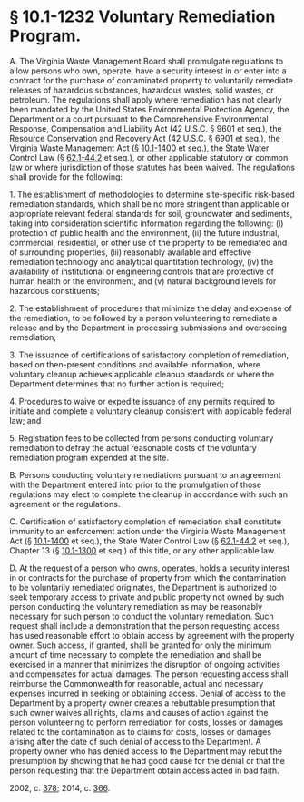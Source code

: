 # § 10.1-1232 Voluntary Remediation Program.

<p>A. The Virginia Waste Management Board shall promulgate regulations to allow persons who own, operate, have a security interest in or enter into a contract for the purchase of contaminated property to voluntarily remediate releases of hazardous substances, hazardous wastes, solid wastes, or petroleum. The regulations shall apply where remediation has not clearly been mandated by the United States Environmental Protection Agency, the Department or a court pursuant to the Comprehensive Environmental Response, Compensation and Liability Act (42 U.S.C. § 9601 et seq.), the Resource Conservation and Recovery Act (42 U.S.C. § 6901 et seq.), the Virginia Waste Management Act (§ <a href='http://law.lis.virginia.gov/vacode/10.1-1400/'>10.1-1400</a> et seq.), the State Water Control Law (§ <a href='http://law.lis.virginia.gov/vacode/62.1-44.2/'>62.1-44.2</a> et seq.), or other applicable statutory or common law or where jurisdiction of those statutes has been waived. The regulations shall provide for the following:</p><p>1. The establishment of methodologies to determine site-specific risk-based remediation standards, which shall be no more stringent than applicable or appropriate relevant federal standards for soil, groundwater and sediments, taking into consideration scientific information regarding the following: (i) protection of public health and the environment, (ii) the future industrial, commercial, residential, or other use of the property to be remediated and of surrounding properties, (iii) reasonably available and effective remediation technology and analytical quantitation technology, (iv) the availability of institutional or engineering controls that are protective of human health or the environment, and (v) natural background levels for hazardous constituents;</p><p>2. The establishment of procedures that minimize the delay and expense of the remediation, to be followed by a person volunteering to remediate a release and by the Department in processing submissions and overseeing remediation;</p><p>3. The issuance of certifications of satisfactory completion of remediation, based on then-present conditions and available information, where voluntary cleanup achieves applicable cleanup standards or where the Department determines that no further action is required;</p><p>4. Procedures to waive or expedite issuance of any permits required to initiate and complete a voluntary cleanup consistent with applicable federal law; and</p><p>5. Registration fees to be collected from persons conducting voluntary remediation to defray the actual reasonable costs of the voluntary remediation program expended at the site.</p><p>B. Persons conducting voluntary remediations pursuant to an agreement with the Department entered into prior to the promulgation of those regulations may elect to complete the cleanup in accordance with such an agreement or the regulations.</p><p>C. Certification of satisfactory completion of remediation shall constitute immunity to an enforcement action under the Virginia Waste Management Act (§ <a href='http://law.lis.virginia.gov/vacode/10.1-1400/'>10.1-1400</a> et seq.), the State Water Control Law (§ <a href='http://law.lis.virginia.gov/vacode/62.1-44.2/'>62.1-44.2</a> et seq.), Chapter 13 (§ <a href='http://law.lis.virginia.gov/vacode/10.1-1300/'>10.1-1300</a> et seq.) of this title, or any other applicable law.</p><p>D. At the request of a person who owns, operates, holds a security interest in or contracts for the purchase of property from which the contamination to be voluntarily remediated originates, the Department is authorized to seek temporary access to private and public property not owned by such person conducting the voluntary remediation as may be reasonably necessary for such person to conduct the voluntary remediation. Such request shall include a demonstration that the person requesting access has used reasonable effort to obtain access by agreement with the property owner. Such access, if granted, shall be granted for only the minimum amount of time necessary to complete the remediation and shall be exercised in a manner that minimizes the disruption of ongoing activities and compensates for actual damages. The person requesting access shall reimburse the Commonwealth for reasonable, actual and necessary expenses incurred in seeking or obtaining access. Denial of access to the Department by a property owner creates a rebuttable presumption that such owner waives all rights, claims and causes of action against the person volunteering to perform remediation for costs, losses or damages related to the contamination as to claims for costs, losses or damages arising after the date of such denial of access to the Department. A property owner who has denied access to the Department may rebut the presumption by showing that he had good cause for the denial or that the person requesting that the Department obtain access acted in bad faith.</p><p>2002, c. <a href='http://lis.virginia.gov/cgi-bin/legp604.exe?021+ful+CHAP0378'>378</a>; 2014, c. <a href='http://lis.virginia.gov/cgi-bin/legp604.exe?141+ful+CHAP0366'>366</a>.</p>